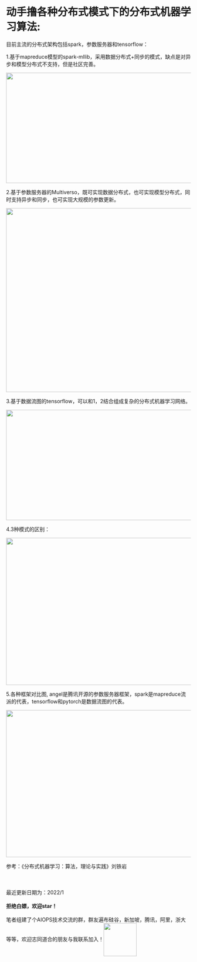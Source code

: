 # 动手撸各种分布式模式下的分布式机器学习算法:



目前主流的分布式架构包括spark，参数服务器和tensorflow：

1.基于mapreduce模型的spark-mllib，采用数据分布式+同步的模式，缺点是对异步和模型分布式不支持，但是社区完善。

<div align=center><img src="https://user-images.githubusercontent.com/45705519/125217759-0775f280-e2f4-11eb-83cd-f24de27b460b.png" width="600" height="300" /></div>

2.基于参数服务器的Multiverso，既可实现数据分布式，也可实现模型分布式，同时支持异步和同步，也可实现大规模的参数更新。

<div align=center><img src="https://user-images.githubusercontent.com/45705519/125217790-1c528600-e2f4-11eb-8d6a-89ca04562005.png" width="600" height="500" /></div>

3.基于数据流图的tensorflow，可以和1，2结合组成复杂的分布式机器学习网络。

<div align=center><img src="https://user-images.githubusercontent.com/45705519/125218464-a3ecc480-e2f5-11eb-871e-d6fb8074752f.png" width="600" height="300" /></div>

4.3种模式的区别：

<div align=center><img src="https://user-images.githubusercontent.com/45705519/125216804-d8f71800-e2f1-11eb-8965-5f81c3591e0b.png" width="800" height="400" /></div>

5.各种框架对比图, angel是腾讯开源的参数服务器框架，spark是mapreduce流派的代表，tensorflow和pytorch是数据流图的代表。

<div align=center><img src="https://user-images.githubusercontent.com/45705519/125265174-29449900-e337-11eb-9393-915b879999d3.png" width="600" height="400" /></div>



参考：《分布式机器学习：算法，理论与实践》刘铁岩<br><br><br><br>
最近更新日期为：2022/1<br><br>
**拒绝白嫖，欢迎star！**<br><br>
笔者组建了个AIOPS技术交流的群，群友遍布硅谷，新加坡，腾讯，阿里，浙大等等，欢迎志同道合的朋友与我联系加入！<img width="90" height="90" align=center src="https://user-images.githubusercontent.com/45705519/147529773-5474a194-b323-4f34-b5c9-a46442afa68f.png"/>
